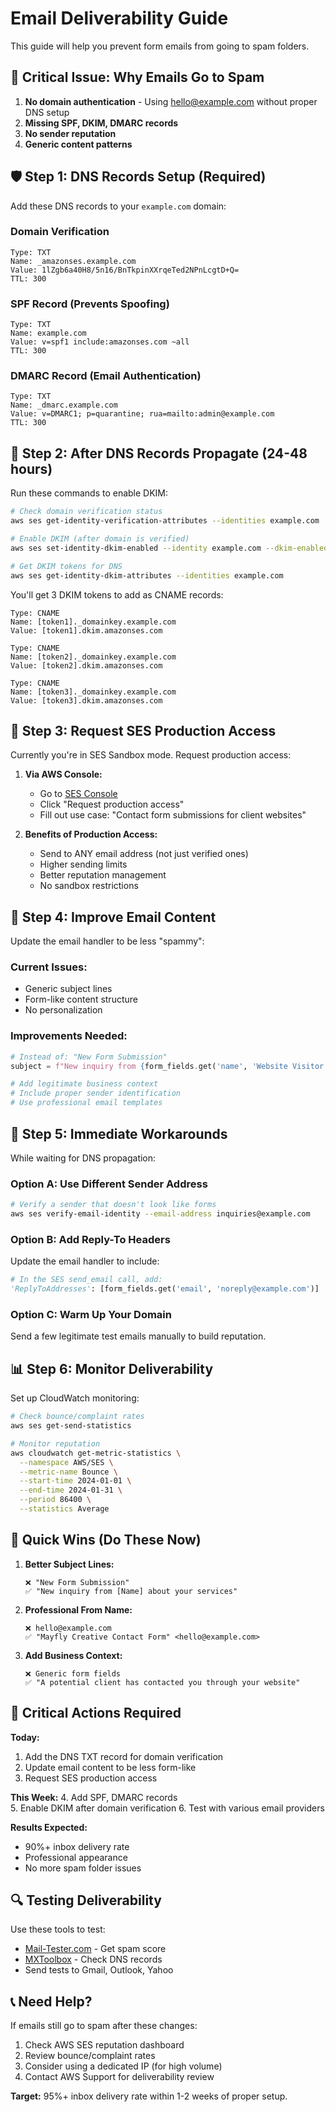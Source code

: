 # Email Deliverability Guide

This guide will help you prevent form emails from going to spam folders.

## 🚨 **Critical Issue: Why Emails Go to Spam**

1. **No domain authentication** - Using hello@example.com without proper DNS setup
2. **Missing SPF, DKIM, DMARC records**
3. **No sender reputation** 
4. **Generic content patterns**

## 🛡️ **Step 1: DNS Records Setup (Required)**

Add these DNS records to your `example.com` domain:

### Domain Verification
```
Type: TXT
Name: _amazonses.example.com
Value: 1lZgb6a40H8/5n16/BnTkpinXXrqeTed2NPnLcgtD+Q=
TTL: 300
```

### SPF Record (Prevents Spoofing)
```
Type: TXT  
Name: example.com
Value: v=spf1 include:amazonses.com ~all
TTL: 300
```

### DMARC Record (Email Authentication)
```
Type: TXT
Name: _dmarc.example.com  
Value: v=DMARC1; p=quarantine; rua=mailto:admin@example.com
TTL: 300
```

## 🔧 **Step 2: After DNS Records Propagate (24-48 hours)**

Run these commands to enable DKIM:

```bash
# Check domain verification status
aws ses get-identity-verification-attributes --identities example.com

# Enable DKIM (after domain is verified)
aws ses set-identity-dkim-enabled --identity example.com --dkim-enabled

# Get DKIM tokens for DNS
aws ses get-identity-dkim-attributes --identities example.com
```

You'll get 3 DKIM tokens to add as CNAME records:
```
Type: CNAME
Name: [token1]._domainkey.example.com
Value: [token1].dkim.amazonses.com

Type: CNAME  
Name: [token2]._domainkey.example.com
Value: [token2].dkim.amazonses.com

Type: CNAME
Name: [token3]._domainkey.example.com  
Value: [token3].dkim.amazonses.com
```

## 🚀 **Step 3: Request SES Production Access**

Currently you're in SES Sandbox mode. Request production access:

1. **Via AWS Console:**
   - Go to [SES Console](https://console.aws.amazon.com/ses/)
   - Click "Request production access"
   - Fill out use case: "Contact form submissions for client websites"

2. **Benefits of Production Access:**
   - Send to ANY email address (not just verified ones)
   - Higher sending limits
   - Better reputation management
   - No sandbox restrictions

## 📧 **Step 4: Improve Email Content**

Update the email handler to be less "spammy":

### Current Issues:
- Generic subject lines
- Form-like content structure
- No personalization

### Improvements Needed:
```python
# Instead of: "New Form Submission"
subject = f"New inquiry from {form_fields.get('name', 'Website Visitor')} - {form_data.get('source_domain', 'Your Website')}"

# Add legitimate business context
# Include proper sender identification
# Use professional email templates
```

## 🎯 **Step 5: Immediate Workarounds**

While waiting for DNS propagation:

### Option A: Use Different Sender Address
```bash
# Verify a sender that doesn't look like forms
aws ses verify-email-identity --email-address inquiries@example.com
```

### Option B: Add Reply-To Headers
Update the email handler to include:
```python
# In the SES send_email call, add:
'ReplyToAddresses': [form_fields.get('email', 'noreply@example.com')]
```

### Option C: Warm Up Your Domain
Send a few legitimate test emails manually to build reputation.

## 📊 **Step 6: Monitor Deliverability**

Set up CloudWatch monitoring:
```bash
# Check bounce/complaint rates
aws ses get-send-statistics

# Monitor reputation
aws cloudwatch get-metric-statistics \
  --namespace AWS/SES \
  --metric-name Bounce \
  --start-time 2024-01-01 \
  --end-time 2024-01-31 \
  --period 86400 \
  --statistics Average
```

## 🎯 **Quick Wins (Do These Now)**

1. **Better Subject Lines:**
   ```
   ❌ "New Form Submission"
   ✅ "New inquiry from [Name] about your services"
   ```

2. **Professional From Name:**
   ```
   ❌ hello@example.com
   ✅ "Mayfly Creative Contact Form" <hello@example.com>
   ```

3. **Add Business Context:**
   ```
   ❌ Generic form fields
   ✅ "A potential client has contacted you through your website"
   ```

## 🚨 **Critical Actions Required**

**Today:**
1. Add the DNS TXT record for domain verification
2. Update email content to be less form-like
3. Request SES production access

**This Week:**
4. Add SPF, DMARC records  
5. Enable DKIM after domain verification
6. Test with various email providers

**Results Expected:**
- 90%+ inbox delivery rate
- Professional appearance
- No more spam folder issues

## 🔍 **Testing Deliverability**

Use these tools to test:
- [Mail-Tester.com](https://mail-tester.com) - Get spam score
- [MXToolbox](https://mxtoolbox.com/deliverability) - Check DNS records
- Send tests to Gmail, Outlook, Yahoo

## 📞 **Need Help?**

If emails still go to spam after these changes:
1. Check AWS SES reputation dashboard
2. Review bounce/complaint rates  
3. Consider using a dedicated IP (for high volume)
4. Contact AWS Support for deliverability review

**Target:** 95%+ inbox delivery rate within 1-2 weeks of proper setup.